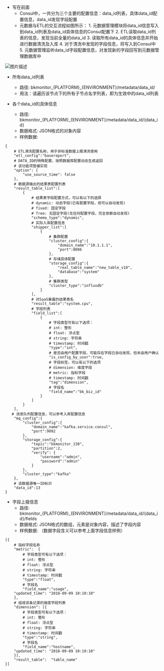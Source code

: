 - 写在前面
  - Consul中，一共分为三个主要的配置信息：data_id列表，具体data_id配置信息，data_id发现字段配置
  - 元数据与ETL的交互流程如图所示：
        1. 元数据管理模块将data_id信息写入到data_id列表及data_id具体信息的Consul配置下
        2. ETL读取data_id列表的信息，发现当前全量的data_id
        3. 读取所有data_id的具体信息并开始进行数据清洗及入库
        4. 对于清洗中发现的字段信息，将写入到Consul中
        5. 元数据管理监听data_id字段配置信息，对发现新的字段回写到元数据管理数据库中


![图片描述](/tfl/captures/2019-02/tapd_10158081_base64_1550044053_76.png)

- 所有data_id列表
  - 路径: bkmonitor\_{PLATFORM}\_{ENVIRONMENT}/metadata/data\_id/
  - 用法：请遍历该节点下的所有子节点名字列表，即为生效中的data_id列表

- 各个data_id的具体信息
  - 路径: bkmonitor\_{PLATFORM}\_{ENVIRONMENT}/metadata/data\_id/{data_id}
  - 数据格式: JSON格式的对象内容
  - 样例数据: 

```
{
    # ETL清洗配置名称，用于非标准数据上报清洗使用
    "etl_config":"basereport",
    # DATA_ID的特殊配置，按照数据库配置动态生成返回
    # 该功能项暂缓实现
    "option": {
        "use_source_time": false
    },
    # 数据源输出的结果表配置列表
    "result_table_list":[
        {
            # 结果表字段配置方式，可以有以下的选择
            # dynamic: 动态字段(已有配置字段，但可以自动发现)
            # fixed: 固定字段
            # free: 无固定字段(无任何配置字段，完全依赖自动发现)
            "schema_type":"dynamic",
            # 实际入库配置信息
            "shipper_list":[
                {
                    # 集群配置
                    "cluster_config":{
                        "domain_name":"10.1.1.1",
                        "port":8086
                    },
                    # 存储具体配置
                    "storage_config":{
                        "real_table_name":"new_table_v10",
                        "database":"system"
                    },
                    # 集群类型
                    "cluster_type":"influxdb"
                }
            ],
            # 对SaaS暴露的结果表名
            "result_table":"system.cpu",
            # 字段列表
            "field_list":[
                {
                    # 字段类型可有以下选项：
                    # int: 整形
                    # float: 浮点型
                    # string: 字符串
                    # timestamp: 时间戳
                    "type":"int",
                    # 是否由用户配置字段，可能存在字段已自动发现，但未由用户确认
                    "is_config_by_user":true,
                    # 字段标签，可以有以下的选项
                    # dimension: 维度字段
                    # metric: 指标字段
                    # timestamp: 时间戳
                    "tag":"dimension",
                    # 字段名
                    "field_name":"bk_biz_id"
                }
            ]
        }
    ],
   # 消息队列配置信息，可以参考入库配置信息
    "mq_config":{
        "cluster_config":{
            "domain_name":"kafka.service.consul",
            "port":9092
        },
        "storage_config":{
            "topic":"bkmonitor_130",
            "partition":2,
            "verify": {
                "username":"admin",
                "password":"admin"
            } 
        },
        "cluster_type":"kafka"
    },
    # 该数据源唯一ID标识
    "data_id":13
}
```
- 字段上报信息
  - 路径: bkmonitor\_{PLATFORM}\_{ENVIRONMENT}/metadata/data\_id/{data_id}/fields
  - 数据格式: JSON格式的数组，元素是对象内容，描述了字段内容
  - 样例数据:  （数据字段含义可以参考上面字段信息样例）

```
[{
    # 指标字段名称
    "metric":  {
        # 字段类型可有以下选项：
        # int: 整形
        # float: 浮点型
        # string: 字符串
        # timestamp: 时间戳
        "type":"float",
        # 字段名
        "field_name":"usage",
	"updated_time": "2018-09-09 10:10:10"
    },
    # 组成该条记录的维度字段列表
    "dimension": [{
        # 字段类型可有以下选项：
        # int: 整形
        # float: 浮点型
        # string: 字符串
        # timestamp: 时间戳
        "type":"string",
        # 字段名
        "field_name":"hostname",
	"updated_time": "2018-09-09 10:10:10"
    }],
    "result_table":  "table_name"
}]
```
